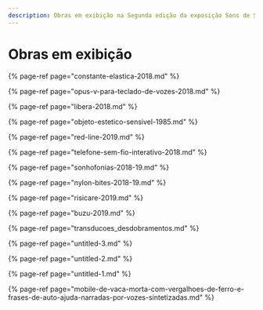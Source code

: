 ```yaml
---
description: Obras em exibição na Segunda edição da exposição Sons de Silício.
---
```


# Obras em exibição

{% page-ref page="constante-elastica-2018.md" %}

{% page-ref page="opus-v-para-teclado-de-vozes-2018.md" %}

{% page-ref page="libera-2018.md" %}

{% page-ref page="objeto-estetico-sensivel-1985.md" %}

{% page-ref page="red-line-2019.md" %}

{% page-ref page="telefone-sem-fio-interativo-2018.md" %}

{% page-ref page="sonhofonias-2018-19.md" %}

{% page-ref page="nylon-bites-2018-19.md" %}

{% page-ref page="risicare-2019.md" %}

{% page-ref page="buzu-2019.md" %}

{% page-ref page="transducoes\_desdobramentos.md" %}

{% page-ref page="untitled-3.md" %}

{% page-ref page="untitled-2.md" %}

{% page-ref page="untitled-1.md" %}

{% page-ref page="mobile-de-vaca-morta-com-vergalhoes-de-ferro-e-frases-de-auto-ajuda-narradas-por-vozes-sintetizadas.md" %}

